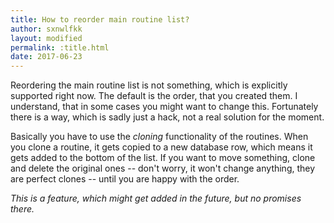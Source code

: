 ```yaml
---
title: How to reorder main routine list?
author: sxnwlfkk
layout: modified
permalink: :title.html
date: 2017-06-23
---
```


Reordering the main routine list is not something, which is explicitly supported right now. The default is the order, that you created them. I understand, that in some cases you might want to change this. Fortunately there is a way, which is sadly just a hack, not a real solution for the moment.

Basically you have to use the _cloning_ functionality of the routines. When you clone a routine, it gets copied to a new database row, which means it gets added to the bottom of the list. If you want to move something, clone and delete the original ones -- don't worry,  it won't change anything, they are perfect clones -- until you are happy with the order.

_This is a feature, which might get added in the future, but no promises there._
